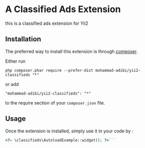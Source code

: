 A Classified Ads Extension
==========================
this is a classified ads extension for Yii2

Installation
------------

The preferred way to install this extension is through [composer](http://getcomposer.org/download/).

Either run

```
php composer.phar require --prefer-dist mohammad-adibi/yii2-classifieds "*"
```

or add

```
"mohammad-adibi/yii2-classifieds": "*"
```

to the require section of your `composer.json` file.


Usage
-----

Once the extension is installed, simply use it in your code by  :

```php
<?= \classifieds\AutoloadExample::widget(); ?>```